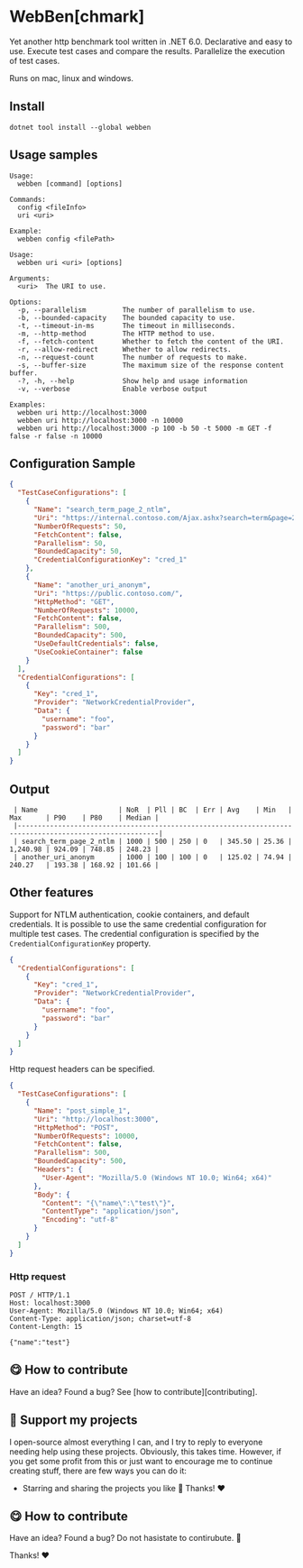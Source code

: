 # WebBen[chmark]

Yet another http benchmark tool written in .NET 6.0. Declarative and easy to use. Execute test cases and compare the
results. Parallelize the execution of test cases.

Runs on mac, linux and windows.

## Install
```shell
dotnet tool install --global webben
```

## Usage samples

```shell
Usage:
  webben [command] [options]

Commands:
  config <fileInfo>
  uri <uri>

Example:
  webben config <filePath>

Usage:
  webben uri <uri> [options]

Arguments:
  <uri>  The URI to use.

Options:
  -p, --parallelism         The number of parallelism to use.
  -b, --bounded-capacity    The bounded capacity to use.
  -t, --timeout-in-ms       The timeout in milliseconds.
  -m, --http-method         The HTTP method to use.
  -f, --fetch-content       Whether to fetch the content of the URI.
  -r, --allow-redirect      Whether to allow redirects.
  -n, --request-count       The number of requests to make.
  -s, --buffer-size         The maximum size of the response content buffer.
  -?, -h, --help            Show help and usage information
  -v, --verbose             Enable verbose output

Examples:
  webben uri http://localhost:3000
  webben uri http://localhost:3000 -n 10000
  webben uri http://localhost:3000 -p 100 -b 50 -t 5000 -m GET -f false -r false -n 10000
```

## Configuration Sample

```json
{
  "TestCaseConfigurations": [
    {
      "Name": "search_term_page_2_ntlm",
      "Uri": "https://internal.contoso.com/Ajax.ashx?search=term&page=2",
      "NumberOfRequests": 50,
      "FetchContent": false,
      "Parallelism": 50,
      "BoundedCapacity": 50,
      "CredentialConfigurationKey": "cred_1"
    },
    {
      "Name": "another_uri_anonym",
      "Uri": "https://public.contoso.com/",
      "HttpMethod": "GET",
      "NumberOfRequests": 10000,
      "FetchContent": false,
      "Parallelism": 500,
      "BoundedCapacity": 500,
      "UseDefaultCredentials": false,
      "UseCookieContainer": false
    }
  ],
  "CredentialConfigurations": [
    {
      "Key": "cred_1",
      "Provider": "NetworkCredentialProvider",
      "Data": {
        "username": "foo",
        "password": "bar"
      }
    }
  ]
}
```

## Output

```shell
 | Name                    | NoR  | Pll | BC  | Err | Avg    | Min   | Max      | P90    | P80    | Median | 
 |---------------------------------------------------------------------------------------------------------| 
 | search_term_page_2_ntlm | 1000 | 500 | 250 | 0   | 345.50 | 25.36 | 1,240.98 | 924.09 | 748.85 | 248.23 | 
 | another_uri_anonym      | 1000 | 100 | 100 | 0   | 125.02 | 74.94 | 240.27   | 193.38 | 168.92 | 101.66 |
```

## Other features

Support for NTLM authentication, cookie containers, and default credentials. It is possible to use the same credential
configuration for multiple test cases. The credential configuration is specified by the `CredentialConfigurationKey`
property.

```json
{
  "CredentialConfigurations": [
    {
      "Key": "cred_1",
      "Provider": "NetworkCredentialProvider",
      "Data": {
        "username": "foo",
        "password": "bar"
      }
    }
  ]
}
```

Http request headers can be specified.

```json
{
  "TestCaseConfigurations": [
    {
      "Name": "post_simple_1",
      "Uri": "http://localhost:3000",
      "HttpMethod": "POST",
      "NumberOfRequests": 10000,
      "FetchContent": false,
      "Parallelism": 500,
      "BoundedCapacity": 500,
      "Headers": {
        "User-Agent": "Mozilla/5.0 (Windows NT 10.0; Win64; x64)"
      },
      "Body": {
        "Content": "{\"name\":\"test\"}",
        "ContentType": "application/json",
        "Encoding": "utf-8"
      }
    }
  ]
}
```

### Http request

```http request
POST / HTTP/1.1
Host: localhost:3000
User-Agent: Mozilla/5.0 (Windows NT 10.0; Win64; x64)
Content-Type: application/json; charset=utf-8
Content-Length: 15

{"name":"test"}
```


## :yum: How to contribute
Have an idea? Found a bug? See [how to contribute][contributing].


## :sparkling_heart: Support my projects
I open-source almost everything I can, and I try to reply to everyone needing help using these projects. Obviously,
this takes time.
However, if you get some profit from this or just want to encourage me to continue creating stuff, there are few ways you can do it:


- Starring and sharing the projects you like :rocket:
Thanks! :heart:



## :yum: How to contribute
Have an idea? Found a bug? Do not hasistate to contirubute. :rocket:

Thanks! :heart:

